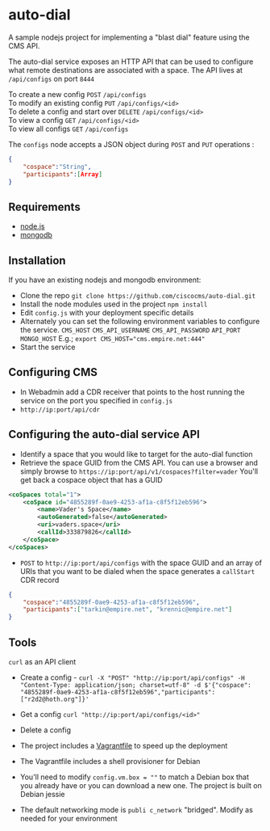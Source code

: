 # auto-dial
A sample nodejs project for implementing a "blast dial" feature using the CMS API.

The auto-dial service exposes an HTTP API that can be used to configure what remote destinations are associated with a space. The API lives at `/api/configs` on port `8444`

To create a new config `POST` `/api/configs`  
To modify an existing config `PUT` `/api/configs/<id>`  
To delete a config and start over `DELETE` `/api/configs/<id>`  
To view a config `GET` `/api/configs/<id>`  
To view all configs `GET` `/api/configs`  


The `configs` node accepts a JSON object during `POST` and `PUT` operations :
```json
{
    "cospace":"String",
    "participants":[Array]
}
```

## Requirements
* [node.js](https://nodejs.org)
* [mongodb](https://www.mongodb.com)

## Installation 
If you have an existing nodejs and mongodb environment:
* Clone the repo ```git clone https://github.com/ciscocms/auto-dial.git```
* Install the node modules used in the project ```npm install```
* Edit `config.js` with your deployment specific details
* Alternately you can set the following environment variables to configure the service. `CMS_HOST` `CMS_API_USERNAME` `CMS_API_PASSWORD` `API_PORT` `MONGO_HOST` E.g.; `export CMS_HOST="cms.empire.net:444"`
* Start the service


## Configuring CMS
* In Webadmin add a CDR receiver that points to the host running the service on the port you specified in `config.js`
* ```http://ip:port/api/cdr```

## Configuring the auto-dial service API
* Identify a space that you would like to target for the auto-dial function
* Retrieve the space GUID from the CMS API. You can use a browser and simply browse to ```https://ip:port/api/v1/cospaces?filter=vader``` You'll get back a cospace object that has a GUID

```xml
<coSpaces total="1">
    <coSpace id="4855289f-0ae9-4253-af1a-c8f5f12eb596">
        <name>Vader's Space</name>
        <autoGenerated>false</autoGenerated>
        <uri>vaders.space</uri>
        <callId>333879826</callId>
    </coSpace>
</coSpaces>
```

* `POST` to `http://ip:port/api/configs` with the space GUID and an array of URIs that you want to be dialed when the space generates a `callStart` CDR record
```json
{
    "cospace":"4855289f-0ae9-4253-af1a-c8f5f12eb596",
    "participants":["tarkin@empire.net", "krennic@empire.net"]
}
```

## Tools
`curl` as an API client

* Create a config - `curl -X "POST" "http://ip:port/api/configs" -H "Content-Type: application/json; charset=utf-8" -d $'{"cospace": "4855289f-0ae9-4253-af1a-c8f5f12eb596","participants": ["r2d2@hoth.org"]}'`
* Get a config `curl "http://ip:port/api/configs/<id>"`
* Delete a config 




* The project includes a [Vagrantfile](https://www.vagrantup.com) to speed up the deployment
* The Vagrantfile includes a shell provisioner for Debian
* You'll need to modify `config.vm.box = ""` to match a Debian box that you already have or you can download a new one. The project is built on Debian jessie
* The default networking mode is `publi c_network` "bridged". Modify   as needed for your environment
